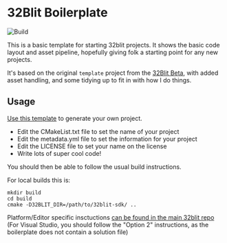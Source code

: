 # 32Blit Boilerplate

![Build](https://github.com/32blit/32blit-boilerplate/workflows/Build/badge.svg)

This is a basic template for starting 32blit projects. It shows the basic
code layout and asset pipeline, hopefully giving folk a starting point for
any new projects.

It's based on the original `template` project from the 
[32Blit Beta](https://github.com/pimoroni/32blit-beta), with added asset
handling, and some tidying up to fit in with how I do things.

## Usage

[Use this template](https://github.com/32blit/32blit-boilerplate/generate) to
generate your own project.

* Edit the CMakeList.txt file to set the name of your project
* Edit the metadata.yml file to set the information for your project
* Edit the LICENSE file to set your name on the license
* Write lots of super cool code!

You should then be able to follow the usual build instructions.

For local builds this is:
```
mkdir build
cd build
cmake -D32BLIT_DIR=/path/to/32blit-sdk/ ..
```

Platform/Editor specific insctuctions [can be found in the main 32blit repo](https://github.com/pimoroni/32blit-beta#you-will-need)
(For Visual Studio, you should follow the "Option 2" instructions, as the boilerplate does not contain a solution file)
